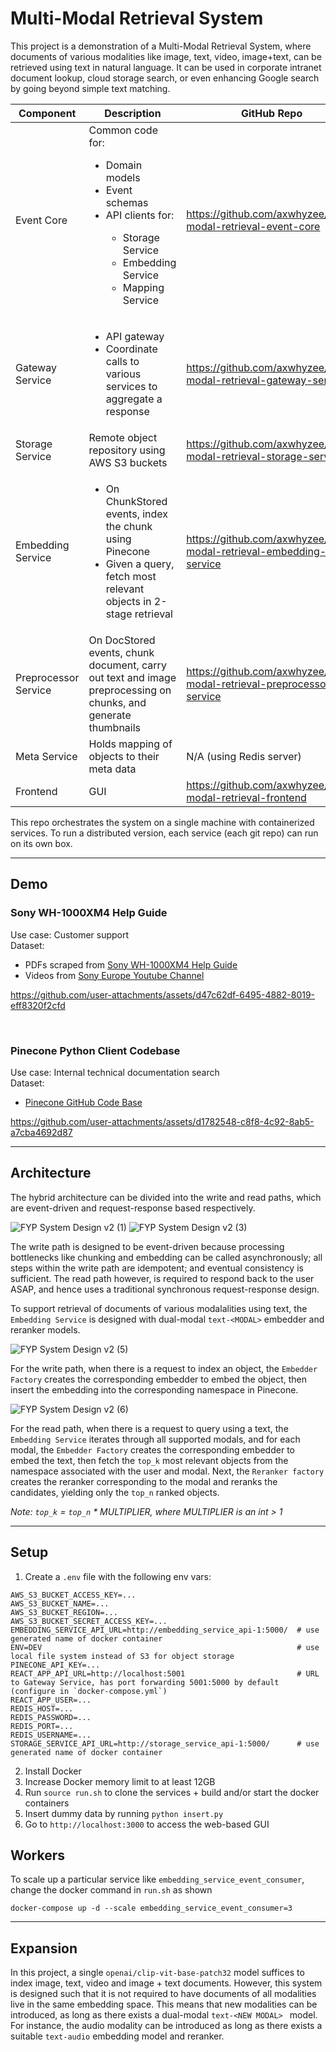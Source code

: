 # Multi-Modal Retrieval System
This project is a demonstration of a Multi-Modal Retrieval System, where documents of various modalities like image, text, video, image+text, can be retrieved using text in natural language. It can be used in corporate intranet document lookup, cloud storage search, or even enhancing Google search by going beyond simple text matching.

| **Component** | **Description** | **GitHub Repo** |
| --------- | ----------- | ----------- |
| Event Core | Common code for:<ul><li>Domain models</li><li>Event schemas</li><li>API clients for:</li><ul><li>Storage Service</li><li>Embedding Service</li><li>Mapping Service</li></ul></li></ul> | https://github.com/axwhyzee/multi-modal-retrieval-event-core |
| Gateway Service | <ul><li>API gateway</li><li>Coordinate calls to various services to aggregate a response</li></ul> | https://github.com/axwhyzee/multi-modal-retrieval-gateway-service
| Storage Service | Remote object repository using AWS S3 buckets | https://github.com/axwhyzee/multi-modal-retrieval-storage-service
| Embedding Service | <ul><li>On ChunkStored events, index the chunk using Pinecone</li><li>Given a query, fetch most relevant objects in 2-stage retrieval</li> | https://github.com/axwhyzee/multi-modal-retrieval-embedding-service
| Preprocessor Service | On DocStored events, chunk document, carry out text and image preprocessing on chunks, and generate thumbnails | https://github.com/axwhyzee/multi-modal-retrieval-preprocessor-service
| Meta Service | Holds mapping of objects to their meta data | N/A (using Redis server)
| Frontend | GUI | https://github.com/axwhyzee/multi-modal-retrieval-frontend


This repo orchestrates the system on a single machine with containerized services. To run a distributed version, each service (each git repo) can run on its own box.
<hr/>

## Demo

### Sony WH-1000XM4 Help Guide
Use case: Customer support<br/>
Dataset:
- PDFs scraped from [Sony WH-1000XM4 Help Guide](https://helpguide.sony.net/mdr/wh1000xm4/v1/en/index.html)
- Videos from [Sony Europe Youtube Channel](https://www.youtube.com/@SonyEuro)

https://github.com/user-attachments/assets/d47c62df-6495-4882-8019-eff8320f2cfd

<br/>

### Pinecone Python Client Codebase
Use case: Internal technical documentation search<br/>
Dataset:
- [Pinecone GitHub Code Base](https://github.com/pinecone-io/pinecone-python-client)

https://github.com/user-attachments/assets/d1782548-c8f8-4c92-8ab5-a7cba4692d87

<hr/>

## Architecture
The hybrid architecture can be divided into the write and read paths, which are event-driven and request-response based respectively.

![FYP System Design v2 (1)](https://github.com/user-attachments/assets/e07a9ed7-b197-4422-941d-64fc88ab9628)
![FYP System Design v2 (3)](https://github.com/user-attachments/assets/b6ebe350-7174-4351-b6d2-cd0c93dfb320)

The write path is designed to be event-driven because processing bottlenecks like chunking and embedding can be called asynchronously; all steps within the write path are idempotent; and eventual consistency is sufficient. The read path however, is required to respond back to the user ASAP, and hence uses a traditional synchronous request-response design.

To support retrieval of documents of various modalalities using text, the `Embedding Service` is designed with dual-modal `text-<MODAL>` embedder and reranker models.

![FYP System Design v2 (5)](https://github.com/user-attachments/assets/7e8f49ba-d170-407d-a2c5-60a03bcbc01e)

For the write path, when there is a request to index an object, the `Embedder Factory` creates the corresponding embedder to embed the object, then insert the embedding into the corresponding namespace in Pinecone.

![FYP System Design v2 (6)](https://github.com/user-attachments/assets/f5805b56-acf1-44b8-afff-d3b90ca67056)

For the read path, when there is a request to query using a text, the `Embedding Service` iterates through all supported modals, and for each modal, the `Embedder Factory` creates the corresponding embedder to embed the text, then fetch the `top_k` most relevant objects from the namespace associated with the user and modal. Next, the `Reranker factory` creates the reranker corresponding to the modal and reranks the candidates, yielding only the `top_n` ranked objects.

*Note: `top_k` = `top_n` * MULTIPLIER, where MULTIPLIER is an int > 1*
<hr/>

## Setup
1. Create a `.env` file with the following env vars:
```
AWS_S3_BUCKET_ACCESS_KEY=...
AWS_S3_BUCKET_NAME=...
AWS_S3_BUCKET_REGION=...
AWS_S3_BUCKET_SECRET_ACCESS_KEY=...
EMBEDDING_SERVICE_API_URL=http://embedding_service_api-1:5000/  # use generated name of docker container
ENV=DEV                                                         # use local file system instead of S3 for object storage
PINECONE_API_KEY=...
REACT_APP_API_URL=http://localhost:5001                         # URL to Gateway Service, has port forwarding 5001:5000 by default (configure in `docker-compose.yml`)
REACT_APP_USER=...
REDIS_HOST=...
REDIS_PASSWORD=...
REDIS_PORT=...
REDIS_USERNAME=...
STORAGE_SERVICE_API_URL=http://storage_service_api-1:5000/      # use generated name of docker container
```

2. Install Docker
3. Increase Docker memory limit to at least 12GB
4. Run `source run.sh` to clone the services + build and/or start the docker containers
5. Insert dummy data by running `python insert.py`
6. Go to `http://localhost:3000` to access the web-based GUI

## Workers
To scale up a particular service like `embedding_service_event_consumer`, change the docker command in `run.sh` as shown
```
docker-compose up -d --scale embedding_service_event_consumer=3
```
<hr/>

## Expansion
In this project, a single `openai/clip-vit-base-patch32` model suffices to index image, text, video and image + text documents. However, this system is designed such that it is not required to have documents of all modalities live in the same embedding space. This means that new modalities can be introduced, as long as there exists a dual-modal `text-<NEW MODAL> ` model. For instance, the audio modality can be introduced as long as there exists a suitable `text-audio` embedding model and reranker.
